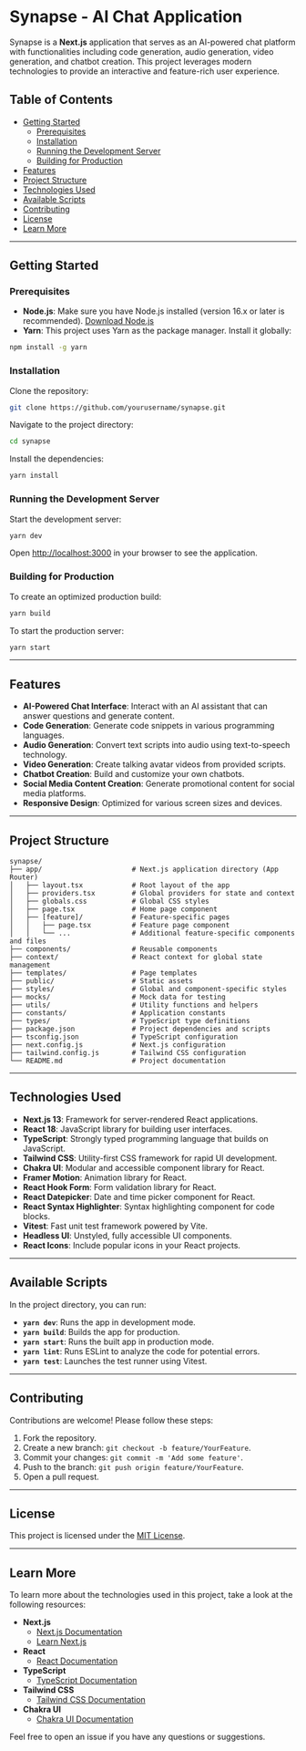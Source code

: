 # Synapse - AI Chat Application

Synapse is a **Next.js** application that serves as an AI-powered chat platform with functionalities including code generation, audio generation, video generation, and chatbot creation. This project leverages modern technologies to provide an interactive and feature-rich user experience.

## Table of Contents

- [Getting Started](#getting-started)
  - [Prerequisites](#prerequisites)
  - [Installation](#installation)
  - [Running the Development Server](#running-the-development-server)
  - [Building for Production](#building-for-production)
- [Features](#features)
- [Project Structure](#project-structure)
- [Technologies Used](#technologies-used)
- [Available Scripts](#available-scripts)
- [Contributing](#contributing)
- [License](#license)
- [Learn More](#learn-more)

---

## Getting Started

### Prerequisites

- **Node.js**: Make sure you have Node.js installed (version 16.x or later is recommended). [Download Node.js](https://nodejs.org/)
- **Yarn**: This project uses Yarn as the package manager. Install it globally:

```bash
npm install -g yarn
```

### Installation

Clone the repository:

```bash
git clone https://github.com/yourusername/synapse.git
```

Navigate to the project directory:

```bash
cd synapse
```

Install the dependencies:

```bash
yarn install
```

### Running the Development Server

Start the development server:

```bash
yarn dev
```

Open [http://localhost:3000](http://localhost:3000) in your browser to see the application.

### Building for Production

To create an optimized production build:

```bash
yarn build
```

To start the production server:

```bash
yarn start
```

---

## Features

- **AI-Powered Chat Interface**: Interact with an AI assistant that can answer questions and generate content.
- **Code Generation**: Generate code snippets in various programming languages.
- **Audio Generation**: Convert text scripts into audio using text-to-speech technology.
- **Video Generation**: Create talking avatar videos from provided scripts.
- **Chatbot Creation**: Build and customize your own chatbots.
- **Social Media Content Creation**: Generate promotional content for social media platforms.
- **Responsive Design**: Optimized for various screen sizes and devices.

---

## Project Structure

```
synapse/
├── app/                      # Next.js application directory (App Router)
│   ├── layout.tsx            # Root layout of the app
│   ├── providers.tsx         # Global providers for state and context
│   ├── globals.css           # Global CSS styles
│   ├── page.tsx              # Home page component
│   ├── [feature]/            # Feature-specific pages
│   │   ├── page.tsx          # Feature page component
│   │   └── ...               # Additional feature-specific components and files
├── components/               # Reusable components
├── context/                  # React context for global state management
├── templates/                # Page templates
├── public/                   # Static assets
├── styles/                   # Global and component-specific styles
├── mocks/                    # Mock data for testing
├── utils/                    # Utility functions and helpers
├── constants/                # Application constants
├── types/                    # TypeScript type definitions
├── package.json              # Project dependencies and scripts
├── tsconfig.json             # TypeScript configuration
├── next.config.js            # Next.js configuration
├── tailwind.config.js        # Tailwind CSS configuration
└── README.md                 # Project documentation
```

---

## Technologies Used

- **Next.js 13**: Framework for server-rendered React applications.
- **React 18**: JavaScript library for building user interfaces.
- **TypeScript**: Strongly typed programming language that builds on JavaScript.
- **Tailwind CSS**: Utility-first CSS framework for rapid UI development.
- **Chakra UI**: Modular and accessible component library for React.
- **Framer Motion**: Animation library for React.
- **React Hook Form**: Form validation library for React.
- **React Datepicker**: Date and time picker component for React.
- **React Syntax Highlighter**: Syntax highlighting component for code blocks.
- **Vitest**: Fast unit test framework powered by Vite.
- **Headless UI**: Unstyled, fully accessible UI components.
- **React Icons**: Include popular icons in your React projects.

---

## Available Scripts

In the project directory, you can run:

- **`yarn dev`**: Runs the app in development mode.
- **`yarn build`**: Builds the app for production.
- **`yarn start`**: Runs the built app in production mode.
- **`yarn lint`**: Runs ESLint to analyze the code for potential errors.
- **`yarn test`**: Launches the test runner using Vitest.

---

## Contributing

Contributions are welcome! Please follow these steps:

1. Fork the repository.
2. Create a new branch: `git checkout -b feature/YourFeature`.
3. Commit your changes: `git commit -m 'Add some feature'`.
4. Push to the branch: `git push origin feature/YourFeature`.
5. Open a pull request.

---

## License

This project is licensed under the [MIT License](LICENSE).

---

## Learn More

To learn more about the technologies used in this project, take a look at the following resources:

- **Next.js**
  - [Next.js Documentation](https://nextjs.org/docs)
  - [Learn Next.js](https://nextjs.org/learn)
- **React**
  - [React Documentation](https://reactjs.org/docs/getting-started.html)
- **TypeScript**
  - [TypeScript Documentation](https://www.typescriptlang.org/docs/)
- **Tailwind CSS**
  - [Tailwind CSS Documentation](https://tailwindcss.com/docs)
- **Chakra UI**
  - [Chakra UI Documentation](https://chakra-ui.com/docs)

Feel free to open an issue if you have any questions or suggestions.

